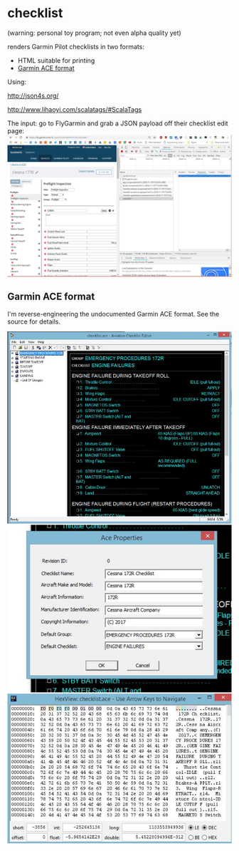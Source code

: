 # checklist

(warning: personal toy program; not even alpha quality yet)

renders Garmin Pilot checklists in two formats:

* HTML suitable for printing
* [Garmin ACE format](https://www8.garmin.com/support/download_details.jsp?id=5075)

Using:

http://json4s.org/

http://www.lihaoyi.com/scalatags/#ScalaTags

The input: go to FlyGarmin and grab a JSON payload off their checklist edit page:
![](FlyGarminScreenshot.jpg)

## Garmin ACE format
I'm reverse-engineering the undocumented Garmin ACE format. See the source for details.


![](aceScreenshot.jpg)
![](aceProperties.JPG)
![](aceHexdump.JPG)

